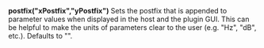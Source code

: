 <a name="postfix"><h3 style="padding-top: 40px; margin-top: 40px;"></h3></a>
**postfix("xPostfix","yPostfix")** Sets the postfix that is appended to parameter values when displayed in the host and the plugin GUI. This can be helpful to make the units of parameters clear to the user (e.g. "Hz", "dB", etc.). Defaults to "".


